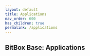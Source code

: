 ```yaml
---
layout: default
title: Applications
nav_order: 600
has_children: true
permalink: /applications
---
```

## BitBox Base: Applications
